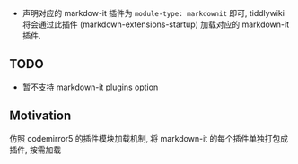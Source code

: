 <!-- plugin template readme -->

- 声明对应的 markdow-it 插件为 `module-type: markdownit` 即可, tiddlywiki 将会通过此插件 (markdown-extensions-startup) 加载对应的 markdown-it 插件.

## TODO

- 暂不支持 markdown-it plugins option

## Motivation

仿照 codemirror5 的插件模块加载机制, 将 markdown-it 的每个插件单独打包成插件, 按需加载

<!-- your plugin motivation, or why you write this plugin -->
